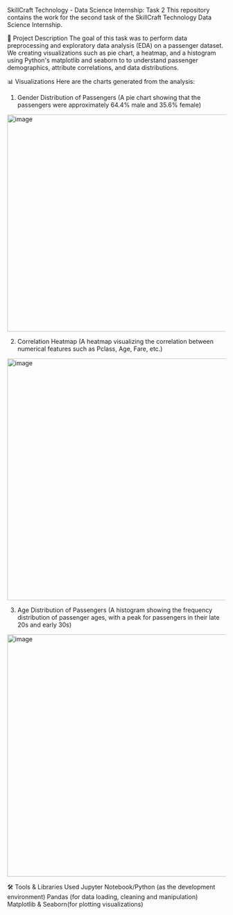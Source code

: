 SkillCraft Technology - Data Science Internship: Task 2
This repository contains the work for the second task of the SkillCraft Technology Data Science Internship.

📝 Project Description
The goal of this task was to perform data preprocessing and exploratory data analysis (EDA) on a passenger dataset. 
We creating visualizations such as pie chart, a heatmap, and a histogram using Python's matplotlib and seaborn to to understand passenger demographics, attribute correlations, and data distributions.

📊 Visualizations
Here are the charts generated from the analysis:

1. Gender Distribution of Passengers
(A pie chart showing that the passengers were approximately 64.4% male and 35.6% female)
<img width="646" height="501" alt="image" src="https://github.com/user-attachments/assets/1f260122-f23d-474f-aedf-f31df4e2aca0" />

2. Correlation Heatmap
(A heatmap visualizing the correlation between numerical features such as Pclass, Age, Fare, etc.)
<img width="781" height="558" alt="image" src="https://github.com/user-attachments/assets/192e2abc-e70a-4b8b-ae61-271736e902f9" />

3. Age Distribution of Passengers
(A histogram showing the frequency distribution of passenger ages, with a peak for passengers in their late 20s and early 30s)
<img width="691" height="559" alt="image" src="https://github.com/user-attachments/assets/a89cf32e-3a77-4a0a-a272-be5d959dfac9" />


🛠️ Tools & Libraries Used
Jupyter Notebook/Python (as the development environment)
Pandas (for data loading, cleaning and manipulation)
Matplotlib & Seaborn(for plotting visualizations)
